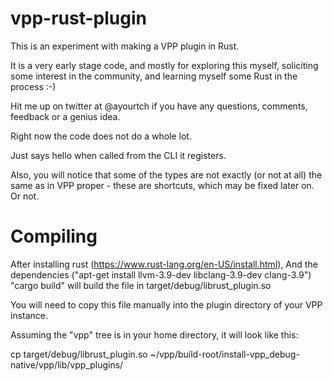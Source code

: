 # vpp-rust-plugin
This is an experiment with making a VPP plugin in Rust.

It is a very early stage code, and mostly for exploring this myself,
soliciting some interest in the community, and learning myself
some Rust in the process :-)

Hit me up on twitter at @ayourtch if you have any questions, comments,
feedback or a genius idea.

Right now the code does not do a whole lot.

Just says hello when called from the CLI it registers.

Also, you will notice that some of the types are not exactly
(or not at all) the same as in VPP proper - these are shortcuts,
which may be fixed later on. Or not.

# Compiling

After installing rust (https://www.rust-lang.org/en-US/install.html),
And the dependencies ("apt-get install llvm-3.9-dev libclang-3.9-dev clang-3.9")
"cargo build" will build the file in target/debug/librust_plugin.so

You will need to copy this file manually into the plugin directory
of your VPP instance.

Assuming the "vpp" tree is in your home directory, it will look like this:

cp target/debug/librust_plugin.so ~/vpp/build-root/install-vpp_debug-native/vpp/lib/vpp_plugins/







